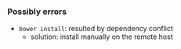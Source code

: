 ### Possibly errors

- `bower install`: resulted by dependency conflict
  - solution: install manually on the remote host
